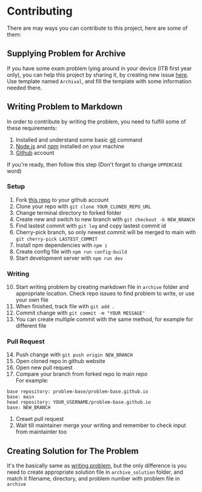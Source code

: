 # Contributing

There are may ways you can contribute to this project, here are some of them:


## Supplying Problem for Archive
If you have some exam problem lying around in your device (ITB first year only), you can help this project by sharing it, by creating new issue [here](https://github.com/problem-base/problem-base.github.io/issues). Use template named `Archival`, and fill the template with some information needed there.

## Writing Problem to Markdown
In order to contribute by writing the problem, you need to fulfill some of these requirements: 
1. Installed and understand some basic [git](https://git-scm.com/) command
1. [Node.js](https://nodejs.org/en) and [npm](https://www.npmjs.com/) installed on your machine
1. [Github](https://github.com/) account

If you're ready, then follow this step (Don't forget to change `UPPERCASE` word)

### Setup
1. Fork [this repo](https://github.com/problem-base/problem-base.github.io) to your github account
1. Clone your repo with `git clone YOUR_CLONED_REPO_URL`  
1. Change terminal directory to forked folder
1. Create new and switch to new branch with `git checkout -b NEW_BRANCH`
1. Find lastest commit with `git log` and copy lastest commit id
1. Cherry-pick branch, so only newest commit will be merged to main with `git cherry-pick LASTEST_COMMIT`
1. Install npm dependencies with `npm i`
1. Create config file with `npm run config-build`
1. Start development server with `npm run dev`

### Writing
10. Start writing problem by creating markdown file in `archive` folder and appropriate location. Check repo issues to find problem to write, or use your own file
1. When finished, track file with `git add .`
1. Commit change with `git commit -m "YOUR MESSAGE"`
1. You can create multiple commit with the same method, for example for different file

### Pull Request
14. Push change with `git push origin NEW_BRANCH`
1. Open cloned repo in github website
1. Open new pull request
1. Compare your branch from forked repo to main repo  
For example:
```
base repository: problem-base/problem-base.github.io  
base: main  
head repository: YOUR_USERNAME/problem-base.github.io  
base: NEW_BRANCH  
```
1. Creaet pull request
1. Wait till maintainer merge your writing and remember to check input from maintainter too

## Creating Solution for The Problem 
It's the basically same as [writing problem](#writing-problem-to-markdown), but the only difference is you need to create appropriate solution file in `archive_solution` folder, and match it filename, directory, and problem number with problem file in `archive`
